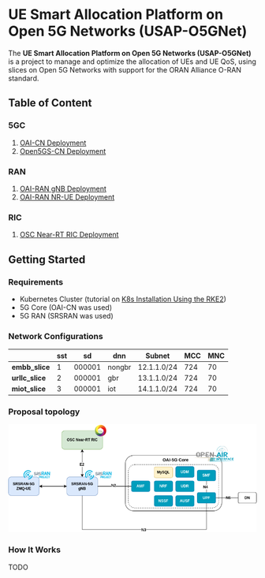 # UE Smart Allocation Platform on Open 5G Networks (USAP-O5GNet)

The **UE Smart Allocation Platform on Open 5G Networks (USAP-O5GNet)** is a project to manage and optimize the allocation of UEs and UE QoS, using slices on Open 5G Networks with support for the ORAN Alliance O-RAN standard.

## Table of Content

### 5GC

1. [OAI-CN Deployment](docs/oai-cn/oai_cn_deploy.md)
2. [Open5GS-CN Deployment](docs/open5gs-cn/open5gs_deploy.md)

### RAN

1. [OAI-RAN gNB Deployment](docs/oai-ran/gnb_deploy.md)
2. [OAI-RAN NR-UE Deployment](docs/oai-ran/nr_ue_deploy.md)

### RIC

1. [OSC Near-RT RIC Deployment](docs/osc-ric/osc_nrt_ric_deploy.md)

## Getting Started

### Requirements

- Kubernetes Cluster (tutorial on [K8s Installation Using the RKE2](https://github.com/muriloAvlis/k8s-utils/blob/main/docs/cluster_deploy/rke2/README.md))
- 5G Core (OAI-CN was used)
- 5G RAN (SRSRAN was used)

### Network Configurations

|                 | **sst** | **sd** | **dnn** | **Subnet**  | **MCC** | **MNC** |
|-----------------|---------|--------|---------|-------------|---------|---------|
| **embb_slice**  | 1       | 000001 | nongbr  | 12.1.1.0/24 |   724   |   70    |
| **urllc_slice** | 2       | 000001 | gbr     | 13.1.1.0/24 |   724   |   70    |
| **miot_slice**  | 3       | 000001 | iot     | 14.1.1.0/24 |   724   |   70    |

### Proposal topology

![proposal-topology-v1](./images/proposal_diagram-topology-v1.png)

### How It Works

TODO